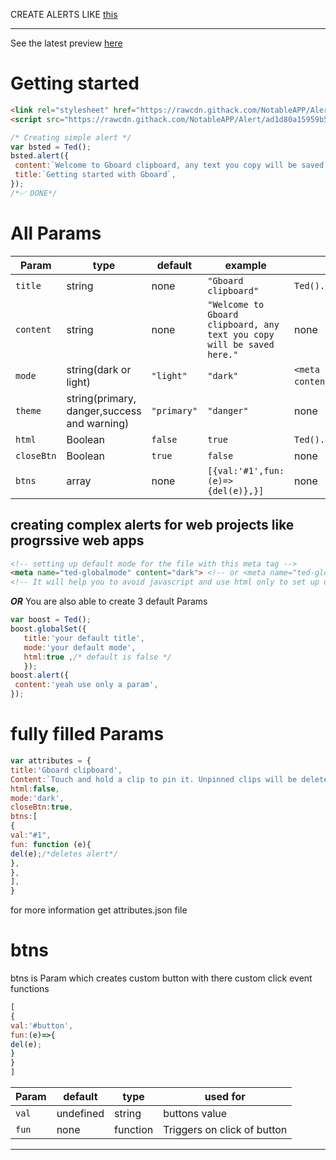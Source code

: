CREATE ALERTS LIKE
 [this](screenshot/IMG_20210502_094934.jpg)
***
See the latest preview [here](https://notableapp.github.io/Alert/index.html)
# Getting started
```html
<link rel="stylesheet" href="https://rawcdn.githack.com/NotableAPP/Alert/ad1d80a15959b5f7357657d3732160cbc6fafc06/cdn/TeDlert.css">
<script src="https://rawcdn.githack.com/NotableAPP/Alert/ad1d80a15959b5f7357657d3732160cbc6fafc06/cdn/TeDlertmain.js"></script>
```
```javascript
/* Creating simple alert */
var bsted = Ted();
bsted.alert({
 content:`Welcome to Gboard clipboard, any text you copy will be saved here.`,
 title:`Getting started with Gboard`,
});
/*✅ DONE*/
```
# All Params
|Param|type|default|example|global set methods|
|---|---|---|---|---|
|`title`|string|none|`"Gboard clipboard"`|`Ted().globalSet({title:"title goes here"})`|
|`content`|string|none|`"Welcome to Gboard clipboard, any text you copy will be saved here."`|none|
|`mode`|string(dark or light)|`"light"`|`"dark"`|`<meta name="ted-globalmode" content="dark">`&`Ted().globalSet({mode:'dark'});`|
|`theme`|string(primary, danger,success and warning)|`"primary"`|`"danger"`|none|
|`html`|Boolean|`false`|`true`|`Ted().globalSet({html:true});`|
|`closeBtn`|Boolean|`true`|`false`|none|
|`btns`|array|none|`[{val:'#1',fun:(e)=>{del(e)},}]`|none|
## creating complex alerts for web projects like progrssive web apps
```html
<!-- setting up default mode for the file with this meta tag -->
<meta name="ted-globalmode" content="dark"> <!-- or <meta name="ted-globalmode" content="light"> -->
<!-- It will help you to avoid javascript and use html only to set up dark mode for alerts -->
```
***OR***
You are also able to create 3 default Params
```javascript
var boost = Ted();
boost.globalSet({
   title:'your default title',
   mode:'your default mode',
   html:true ,/* default is false */
   });
boost.alert({
 content:'yeah use only a param',
});
```
# fully filled Params
```javascript
var attributes = {
title:'Gboard clipboard',
Content:`Touch and hold a clip to pin it. Unpinned clips will be deleted after 1 hour.`,
html:false,
mode:'dark',
closeBtn:true,
btns:[
{
val:"#1",
fun: function (e){
del(e);/*deletes alert*/
},
},
],
}
```
for more information get attributes.json file
# btns
btns is Param which creates custom button with there custom click event functions
```js
[
{
val:'#button',
fun:(e)=>{
del(e);
}
}
]
```
|Param|default|type|used for|
|---|---|---|---|
|`val`|undefined|string|buttons value|
|`fun`|none|function|Triggers on click of button|
***


